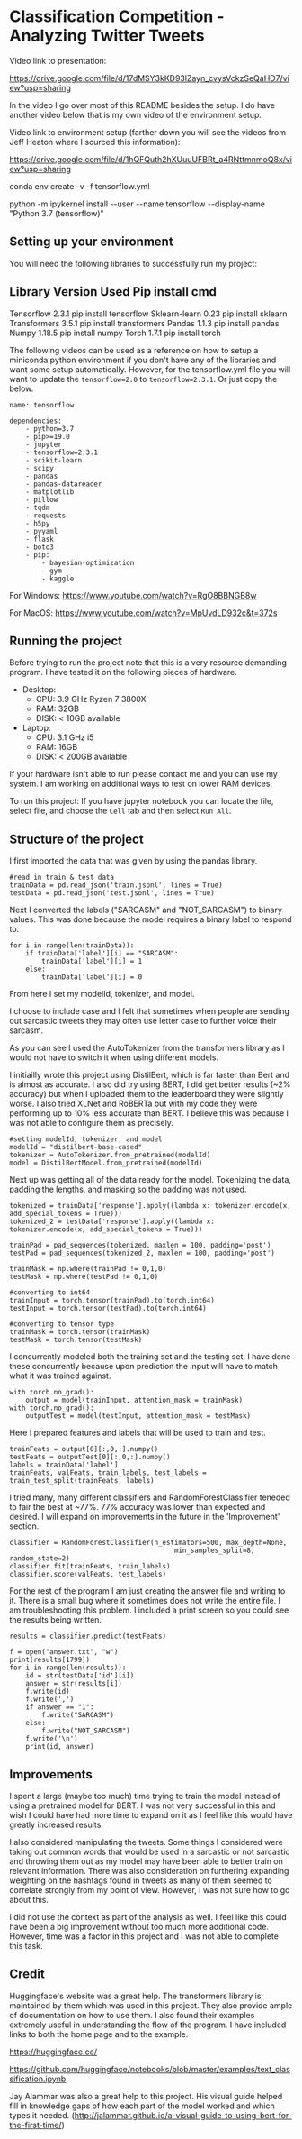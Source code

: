 # Classification Competition - Analyzing Twitter Tweets

Video link to presentation: 

https://drive.google.com/file/d/17dMSY3kKD93lZayn_cvysVckzSeQaHD7/view?usp=sharing

In the video I go over most of this README besides the setup. I do have another video below that is my own video of the environment setup.



Video link to environment setup (farther down you will see the videos from Jeff Heaton where I sourced this information): 

https://drive.google.com/file/d/1hQFQuth2hXUuuUFBRt_a4RNttmnmoQ8x/view?usp=sharing

conda env create -v -f tensorflow.yml

python -m ipykernel install --user --name tensorflow --display-name "Python 3.7 (tensorflow)"

## Setting up your environment

You will need the following libraries to successfully run my project:

Library        Version Used    Pip install cmd
--------------------------------------------------------
Tensorflow     2.3.1           pip install tensorflow
Sklearn-learn  0.23            pip install sklearn
Transformers   3.5.1           pip install transformers
Pandas         1.1.3           pip install pandas
Numpy          1.18.5          pip install numpy
Torch          1.7.1           pip install torch


The following videos can be used as a reference on how to setup a miniconda python environment if you
don't have any of the libraries and want some setup automatically. However, for the tensorflow.yml file
you will want to update the ```tensorflow=2.0``` to ```tensorflow=2.3.1```. Or just copy the below.

```
name: tensorflow

dependencies:
    - python=3.7
    - pip>=19.0
    - jupyter
    - tensorflow=2.3.1
    - scikit-learn
    - scipy
    - pandas
    - pandas-datareader
    - matplotlib
    - pillow
    - tqdm
    - requests
    - h5py
    - pyyaml
    - flask
    - boto3
    - pip:
        - bayesian-optimization
        - gym
        - kaggle
```

For Windows:
https://www.youtube.com/watch?v=RgO8BBNGB8w

For MacOS:
https://www.youtube.com/watch?v=MpUvdLD932c&t=372s

## Running the project
Before trying to run the project note that this is a very resource demanding program. I have tested it on the following pieces of hardware.

* Desktop:
    * CPU: 3.9 GHz Ryzen 7 3800X
    * RAM: 32GB
    * DISK: < 10GB available
* Laptop:
    * CPU: 3.1 GHz i5
    * RAM: 16GB
    * DISK: < 200GB available

If your hardware isn't able to run please contact me and you can use my system. I am working on additional ways to test on lower RAM devices.

To run this project:
If you have jupyter notebook you can locate the file, select file, and choose the ```Cell``` tab and then select ```Run All```.

## Structure of the project

I first imported the data that was given by using the pandas library.
```
#read in train & test data
trainData = pd.read_json('train.jsonl', lines = True)
testData = pd.read_json('test.jsonl', lines = True)
```

Next I converted the labels ("SARCASM" and "NOT_SARCASM") to binary values. This was done because the model requires a binary label to respond to.
```
for i in range(len(trainData)):
    if trainData['label'][i] == "SARCASM":
        trainData['label'][i] = 1
    else:
        trainData['label'][i] = 0
```

From here I set my modelId, tokenizer, and model. 

I choose to include case and I felt that sometimes when people are sending out sarcastic tweets they may often use letter case to
further voice their sarcasm.

As you can see I used the AutoTokenizer from the transformers library as I would not have to switch it when using different models.

I initiailly wrote this project using DistilBert, which is far faster than Bert and is almost as accurate.
I also did try using BERT, I did get better results (~2% accuracy) but when I uploaded them to the leaderboard they were slightly worse. I also tried XLNet and RoBERTa but with my code they were performing up to 10% less accurate than BERT. I believe this was because I was not able to configure them as precisely.

```
#setting modelId, tokenizer, and model
modelId = "distilbert-base-cased"
tokenizer = AutoTokenizer.from_pretrained(modelId)
model = DistilBertModel.from_pretrained(modelId)
```

Next up was getting all of the data ready for the model. Tokenizing the data, padding the lengths, and masking so the padding was not used.
```
tokenized = trainData['response'].apply((lambda x: tokenizer.encode(x, add_special_tokens = True)))
tokenized_2 = testData['response'].apply((lambda x: tokenizer.encode(x, add_special_tokens = True)))

trainPad = pad_sequences(tokenized, maxlen = 100, padding='post')
testPad = pad_sequences(tokenized_2, maxlen = 100, padding='post')

trainMask = np.where(trainPad != 0,1,0)
testMask = np.where(testPad != 0,1,0)

#converting to int64
trainInput = torch.tensor(trainPad).to(torch.int64)
testInput = torch.tensor(testPad).to(torch.int64)

#converting to tensor type
trainMask = torch.tensor(trainMask)
testMask = torch.tensor(testMask)
```

I concurrently modeled both the training set and the testing set. I have done these concurrently because upon prediction the
input will have to match what it was trained against.

```
with torch.no_grad():
    output = model(trainInput, attention_mask = trainMask)
with torch.no_grad():
    outputTest = model(testInput, attention_mask = testMask)
```

Here I prepared features and labels that will be used to train and test.
```
trainFeats = output[0][:,0,:].numpy()
testFeats = outputTest[0][:,0,:].numpy()
labels = trainData['label']
trainFeats, valFeats, train_labels, test_labels = train_test_split(trainFeats, labels)
```

I tried many, many different classifiers and RandomForestClassifier teneded to fair the best at ~77%.
77% accuracy was lower than expected and desired. I will expand on improvements in the future in the 'Improvement' section.

```
classifier = RandomForestClassifier(n_estimators=500, max_depth=None,
                                         min_samples_split=8, random_state=2)
classifier.fit(trainFeats, train_labels)
classifier.score(valFeats, test_labels)
```

For the rest of the program I am just creating the answer file and writing to it. There is a small bug where it sometimes does not write 
the entire file. I am troubleshooting this problem. I included a print screen so you could see the results being written.
```
results = classifier.predict(testFeats)

f = open("answer.txt", "w")
print(results[1799])
for i in range(len(results)):
    id = str(testData['id'][i])
    answer = str(results[i])
    f.write(id)
    f.write(',')
    if answer == "1":
        f.write("SARCASM")
    else:
        f.write("NOT_SARCASM")
    f.write('\n')
    print(id, answer)
```

## Improvements

I spent a large (maybe too much) time trying to train the model instead of using a pretrained model for BERT. I was not very successful in this and wish I
could have had more time to expand on it as I feel like this would have greatly increased results. 

I also considered manipulating the tweets. Some things I considered were taking out common words that would be used in a sarcastic or not sarcastic
and throwing them out as my model may have been able to better train on relevant information. There was also consideration on furthering expanding weighting
on the hashtags found in tweets as many of them seemed to correlate strongly from my point of view. However, I was not sure how to go about this.

I did not use the context as part of the analysis as well. I feel like this could have been a big improvement without too much more additional code.
However, time was a factor in this project and I was not able to complete this task.

## Credit

Huggingface's website was a great help. The transformers library is maintained by them which was used in this project. They also provide ample of documentation
on how to use them. I also found their examples extremely useful in understanding the flow of the program. I have included links to both the home page and to the example.

https://huggingface.co/

https://github.com/huggingface/notebooks/blob/master/examples/text_classification.ipynb

Jay Alammar was also a great help to this project. His visual guide helped fill in knowledge gaps of how each part of the model worked and which types it needed.
(http://jalammar.github.io/a-visual-guide-to-using-bert-for-the-first-time/)
